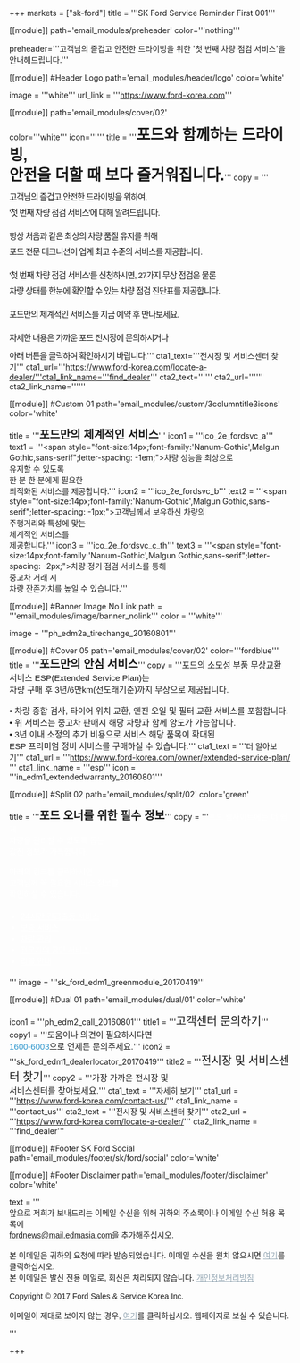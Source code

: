 
+++
markets = ["sk-ford"]
title = '''SK Ford Service Reminder First 001'''

[[module]]
path='email_modules/preheader'
color='''nothing'''

   preheader='''고객님의 즐겁고 안전한 드라이빙을 위한 '첫 번째 차량 점검 서비스'을 안내해드립니다.'''

[[module]] #Header Logo
path='email_modules/header/logo'
color='white'

  image = '''white'''
  url_link = '''https://www.ford-korea.com'''

[[module]]
path='email_modules/cover/02'

color='''white'''
icon=''''''
 title = '''<span style="font-Size:27px;line-height:36px;font-family:'Nanum Gothic',Malgun Gothic,sans-serif"><b>포드와 함께하는 드라이빙,<br />안전을 더할 때 보다 즐거워집니다.</b></span>'''
  copy = '''<span style="font-size:15px;line-height:14px;font-family:'Nanum Gothic',Malgun Gothic,sans-serif;letter-spacing: -1px;"><br /><br />고객님의 즐겁고 안전한 드라이빙을 위하여,<br /><br />'첫 번째 차량 점검 서비스'에 대해 알려드립니다.<br /><br /><br />항상 처음과 같은 최상의 차량 품질 유지를 위해<br /><br />포드 전문 테크니션이 업계 최고 수준의 서비스를 제공합니다.<br /><br /><br />'첫 번째 차량 점검 서비스'를 신청하시면, 27가지 무상 점검은 물론<br/><br />차량 상태를 한눈에 확인할 수 있는 차량 점검 진단표를 제공합니다.<br /><br /><br />포드만의 체계적인 서비스를 지금 예약 후 만나보세요.<br /><br /><br />자세한 내용은 가까운 포드 전시장에 문의하시거나<br /><br />아래 버튼을 클릭하여 확인하시기 바랍니다.</span>'''
cta1_text='''<span style="font-family:'Nanum Gothic',Malgun Gothic,sans-serif">전시장 및 서비스센터 찾기</span>'''
cta1_url='''https://www.ford-korea.com/locate-a-dealer/'''cta1_link_name='''find_dealer'''
cta2_text=''''''
cta2_url=''''''
cta2_link_name=''''''

[[module]] #Custom 01
path='email_modules/custom/3columntitle3icons'
color='white'

title = '''<span style="font-size:20px;font-family:'Nanum Gothic',Malgun Gothic,sans-serif"><b>포드만의 체계적인 서비스</b></span>'''
  icon1 = '''ico_2e_fordsvc_a'''
  text1 = '''<span style="font-size:14px;font-family:'Nanum-Gothic',Malgun Gothic,sans-serif";letter-spacing: -1em;">차량 성능을 최상으로<br />유지할 수 있도록<br />한 분 한 분에게 필요한<br />최적화된 서비스를 제공합니다.</span>'''
  icon2 = '''ico_2e_fordsvc_b'''
  text2 = '''<span style="font-size:14px;font-family:'Nanum-Gothic',Malgun Gothic,sans-serif";letter-spacing: -1px;">고객님께서 보유하신 차량의<br />주행거리와 특성에 맞는<br />체계적인 서비스를<br />제공합니다.</span>'''
  icon3 = '''ico_2e_fordsvc_c_th'''
  text3 = '''<span style="font-size:14px;font-family:'Nanum-Gothic',Malgun Gothic,sans-serif";letter-spacing: -2px;">차량 정기 점검 서비스를 통해<br />중고차 거래 시<br />차량 잔존가치를 높일 수 있습니다.</span>'''

[[module]] #Banner Image No Link
path = '''email_modules/image/banner_nolink'''
color = '''white'''

  image = '''ph_edm2a_tirechange_20160801'''

[[module]] #Cover 05
path='email_modules/cover/02'
color='''fordblue'''
title = '''<span style="font-size:20px;font-family:'Nanum Gothic',Malgun Gothic,sans-serif"><b>포드만의 안심 서비스</b></span>'''
copy = '''<span style="font-size:15px;font-family:'Nanum-Gothic',Malgun Gothic,sans-serif">포드의 소모성 부품 무상교환 서비스 ESP(Extended Service Plan)는<br/>차량 구매 후 3년/6만km(선도래기준)까지 무상으로 제공됩니다.<br/><br/> &#8226; 차량 종합 검사, 타이어 위치 교환, 엔진 오일 및 필터 교환 서비스를 포함합니다.<br/> &#8226; 위 서비스는 중고차 판매시 해당 차량과 함께 양도가 가능합니다.<br/> &#8226; 3년 이내 소정의 추가 비용으로 서비스 해당 품목이 확대된<br />ESP 프리미엄 정비 서비스를 구매하실 수 있습니다.</span>'''
cta1_text = '''<span style="font-family:'Nanum Gothic',Malgun Gothic,sans-serif">더 알아보기</span>'''
cta1_url = '''https://www.ford-korea.com/owner/extended-service-plan/ '''
cta1_link_name = '''esp'''
icon = '''in_edm1_extendedwarranty_20160801'''

[[module]] #Split 02
path='email_modules/split/02'
color='green'

  title = '''<span style="font-family:'Nanum Gothic',Malgun Gothic,sans-serif;font-size:20px;"><b>포드 오너를 위한 필수 정보</b></span>'''
  copy = '''<span style="color:#FFFFFF;font-family:'Nanum Gothic',Malgun Gothic,sans-serif">포드 웹사이트에는 더 쉽게<br/>차량을 관리할 수 있도록 돕는<br/>값진 정보가 가득합니다. <br/><br/>아래의 링크를 클릭하시면<br/>고객님께 꼭 필요한 서비스 정보를<br />확인하실 수 있습니다.
	<ul style="margin: 20px; padding: 0;text-decoration:underline; color:#FFFFFF">
		<li><a href="https://www.ford-korea.com/owner/emergency/" name="era" style="text-decoration:underline; color:#FFFFFF;">24시간 긴급출동 서비스</a></li>
        <li><a href="https://www.ford-korea.com/owner/warranty/" name="warranty" style="text-decoration:underline; color:#FFFFFF;">보증 서비스</a></li>
		<li><a href="https://www.ford-korea.com/owner/maintenance/" name="vehicle_maintenance" style="text-decoration:underline; color:#FFFFFF;font-family:'Nanum Gothic',Malgun Gothic,sans-serif;">차량 관리</a></li>
		<li><a href="https://www.ford-korea.com/owner/genuine-service/" name="genuine_service" style="text-decoration:underline; color:#FFFFFF;font-family:'Nanum Gothic',Malgun Gothic,sans-serif;">전문가의 공인 서비스</a></li>
		<li><a href="https://www.ford-korea.com/owner/recall-guidance/" name="recall_guidance" style="text-decoration:underline; color:#FFFFFF;font-family:'Nanum Gothic',Malgun Gothic,sans-serif;">리콜 안내</a></li>
	</ul></span>'''
  image = '''sk_ford_edm1_greenmodule_20170419'''

[[module]] #Dual 01
path='email_modules/dual/01'
color='white'

  icon1 = '''ph_edm2_call_20160801'''
  title1 = '''<span style="font-size:20px;font-family:'Nanum Gothic',Malgun Gothic,sans-serif">고객센터 문의하기</span>'''
  copy1 = '''<span style="font-size:15px;font-family:'Nanum Gothic',Malgun Gothic,sans-serif">도움이나 의견이 필요하시다면 <br/><a href="tel:1600-6003" name="tel" style="text-decoration:none; color:#2d96cd;">1600-6003</a>으로 언제든 문의주세요.</span>'''
  icon2 = '''sk_ford_edm1_dealerlocator_20170419'''
  title2 = '''<span style="font-size:20px; font-family:'Nanum Gothic',Malgun Gothic,sans-serif">전시장 및 서비스센터 찾기</span>'''
  copy2 = '''<span style="font-size:15px;font-family:Nanum Gothic,Malgun Gothic,sans-serif">가장 가까운 전시장 및<br />서비스센터를 찾아보세요.</span>'''
  cta1_text = '''<span style="font-family:'Nanum Gothic',Malgun Gothic,sans-serif">자세히 보기</span>'''
  cta1_url = '''https://www.ford-korea.com/contact-us/'''
  cta1_link_name = '''contact_us'''
  cta2_text = '''<span style="font-family:Malgun Gothic,sans-serif">전시장 및 서비스센터 찾기</span>'''
  cta2_url = '''https://www.ford-korea.com/locate-a-dealer/'''
  cta2_link_name = '''find_dealer'''

[[module]] #Footer SK Ford Social
path='email_modules/footer/sk/ford/social'
color='white'

[[module]] #Footer Disclaimer
path='email_modules/footer/disclaimer'
color='white'

text = '''<span style="font-family:'Nanum Gothic',Malgun Gothic,sans-serif"><br/>앞으로 저희가 보내드리는 이메일 수신을 위해 귀하의 주소록이나 이메일 수신 허용 목록에 <br/><span style="font-family:'Nanum Gothic',Malgun Gothic,sans-serif; text-decoration:underline;">fordnews@mail.edmasia.com</span>을 추가해주십시오.<br/><br/>본 이메일은 귀하의 요청에 따라 발송되었습니다. 이메일 수신을 원치 않으시면 <a href="<%unsubscribe_link_text%>" style="color:#91a4b1; text-decoration:underline">여기</a>를 클릭하십시오. <br />본 이메일은 발신 전용 메일로, 회신은 처리되지 않습니다. <a href="https://www.ford-korea.com/privacy/" name="privacy" style="text-decoration:underline; color:#91a4b1;">개인정보처리방침</a> <br/><br/>Copyright © 2017 Ford Sales & Service Korea Inc.<br /><br />이메일이 제대로 보이지 않는 경우, <span class="mobile-display-block"></span><a href="<%syslink_message_read url='/public/read_message.jsp'%>" style="color:#91a4b1; text-decoration:underline">여기</a>를 클릭하십시오. 웹페이지로 보실 수 있습니다.<p> </p><p> </p><p> </p></span>'''

+++
